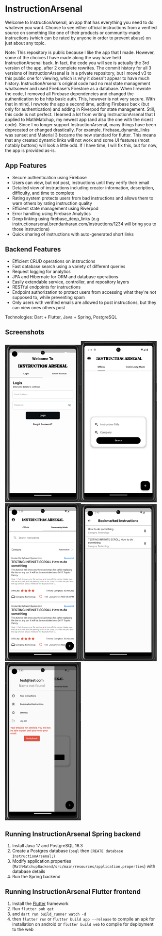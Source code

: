 # InstructionArsenal

Welcome to InstructionArsenal, an app that has everything you need to do whatever you want. Choose to see either official instructions from a verified source on something like one of their products or community-made instructions (which can be rated by anyone in order to prevent abuse) on just about any topic.

Note: This repository is public because I like the app that I made. However, some of the choices I have made along the way have held InstructionArsenal back. In fact, the code you will see is actually the 3rd version of the app, after 2 complete rewrites. The commit history for all 3 versions of InstructionArsenal is in a private repository, but I moved v3 to this public one for viewing, which is why it doesn't appear to have much history. InstructionArsenal's original code had no real state management whatsoever and used Firebase's Firestore as a database. When I rewrote the code, I removed all Firebase dependencies and changed the authentication to be http basic auth. This, however is not very secure. With that in mind, I rewrote the app a second time, adding Firebase back (but only for authentication) and adding in Riverpod for state management. Still, this code is not perfect. I learned a lot from writing InstructionArsenal that I applied to MathMatchup, my newest app (and also the one with the nicest code). Since I no longer support InstructionArsenal, many things have been deprecated or changed drastically. For example, firebase_dynamic_links was sunset and Material 3 became the new standard for flutter. This means that any created dynamic links will not work and some UI features (most notably buttons) will look a little odd. If I have time, I will fix this, but for now, the app is provided as-is.

## App Features

- Secure authentication using Firebase
- Users can view, but not post, instructions until they verify their email
- Detailed view of instructions including creator information, description, difficulty, and time to complete
- Rating system protects users from bad instructions and allows them to warn others by rating instruction quality
- Efficient state management using Riverpod
- Error handling using Firebase Analytics
- Deep linking using firebase_deep_links (e.g instructionarsenal.brendanharan.com/instructions/1234 will bring you to those instructions)
- Quick sharing of instructions with auto-generated short links

## Backend Features

- Efficient CRUD operations on instructions
- Fast database search using a variety of different queries
- Request logging for analytics 
- JPA and Hibernate for ORM and database operations
- Easily extendable service, controller, and repository layers
- RESTful endpoints for instructions
- Endpoint authorization to protect users from accessing what they're not supposed to, while preventing spam
- Only users with verified emails are allowed to post instructions, but they can view ones others post

Technologies: Dart + Flutter, Java + Spring, PostgreSQL

## Screenshots

<img src="https://github.com/Brendan-H/InstructionArsenalRewritten/blob/master/instruction_arsenal/Screenshots/login_page.png" width="250"><img src="https://github.com/Brendan-H/InstructionArsenalRewritten/blob/master/instruction_arsenal/Screenshots/official_instructions_page.png" width="250"><img src="https://github.com/Brendan-H/InstructionArsenalRewritten/blob/master/instruction_arsenal/Screenshots/community_made_instructions_page.png" width="250"><img src="https://github.com/Brendan-H/InstructionArsenalRewritten/blob/master/instruction_arsenal/Screenshots/bookmarks_page.png" width="250"><img src="https://github.com/Brendan-H/InstructionArsenalRewritten/blob/master/instruction_arsenal/Screenshots/hamburger_menu.png" width="250">


## Running InstructionArsenal Spring backend
1. Install Java 17 and PostgreSQL 16.3
2. Create a Postgres database (```psql``` then ```CREATE database InstructionArsenal;```)
3. Modify application.properties (```MathMatchupBackend/src/main/resources/application.properties```) with database details
4. Run the Spring backend

## Running InstructionArsenal Flutter frontend

1. Install the [Flutter](https://flutter.dev) framework
2. Run ```flutter pub get```
3. and ```dart run build_runner watch -d```
4. then ```flutter run``` or ```flutter build app --release``` to compile an apk for installation on android or ```flutter build web``` to compile for deployment to the web
